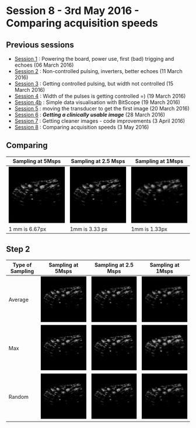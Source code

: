 # Session 8 - 3rd May 2016 - Comparing acquisition speeds

## Previous sessions

- [Session 1](/worklog/Session_1.md) : Powering the board, power use, first (bad) trigging and echoes (06 March 2016)
- [Session 2](/worklog/Session_2.md) : Non-controlled pulsing, inverters, better echoes (11 March 2016)
- [Session 3](/worklog/Session_3.md) : Getting controlled pulsing, but width not controlled (15 March 2016)
- [Session 4](/worklog/Session_4.md) : Width of the pulses is getting controlled =) (19 March 2016)
- [Session 4b](/worklog/Session_4b.md) : Simple data visualisation with BitScope (19 March 2016)
- [Session 5](/worklog/Session_5.md) : moving the transducer to get the first image (20 March 2016)
- [Session 6](/worklog/Session_6.md) : ***Getting a clinically usable image*** (28 March 2016)
- [Session 7](/worklog/Session_7.md) : Getting cleaner images - code improvements  (3 April 2016)
- [Session 8](/worklog/Session_8.md) : Comparing acquisition speeds (3 May 2016)

## Comparing

|Sampling at 5Msps|Sampling at 2.5 Msps|Sampling at 1Msps|
|----|----|----|
|![5Msps](/worklog/Images/Session_8/2c10128b362d2e1652c1b97111ba0ae2.data-DEC1-SC-4T.normalized_zoom.png)|![2.5Msps](/worklog/Images/Session_8/2c10128b362d2e1652c1b97111ba0ae2.data-DEC2-SC-4T.normalized_zoom.png)|![1Msps](/worklog/Images/Session_8/2c10128b362d2e1652c1b97111ba0ae2.data-DEC5-SC-4T.normalized_zoom.png)|
| 1 mm is 6.67px | 1mm is 3.33 px| 1mm is 1.33px|

## Step 2

|Type of Sampling|Sampling at 5Msps|Sampling at 2.5 Msps|Sampling at 1Msps|
|---|----|----|----|
|Average|![5Msps](/worklog/Images/Session_8/source_files/normalized/2c10128b362d2e1652c1b97111ba0ae2.data-DEC1-SC-4T.normalized_zoom.png)|![2.5Msps](/worklog/Images/Session_8/source_files/normalized/2c10128b362d2e1652c1b97111ba0ae2.data-DEC2-SC-4T-averaged.normalized_zoom.png)|![1Msps](/worklog/Images/Session_8/source_files/normalized/2c10128b362d2e1652c1b97111ba0ae2.data-DEC5-SC-4T-averaged.normalized_zoom.png)|
|Max|![5Msps](/worklog/Images/Session_8/source_files/normalized/2c10128b362d2e1652c1b97111ba0ae2.data-DEC1-SC-4T.normalized_zoom.png)|![2.5Msps](/worklog/Images/Session_8/source_files/normalized/2c10128b362d2e1652c1b97111ba0ae2.data-DEC2-SC-4T-max.normalized_zoom.png)|![1Msps](/worklog/Images/Session_8/source_files/normalized/2c10128b362d2e1652c1b97111ba0ae2.data-DEC5-SC-4T-max.normalized_zoom.png)|
|Random|![5Msps](/worklog/Images/Session_8/source_files/normalized/2c10128b362d2e1652c1b97111ba0ae2.data-DEC1-SC-4T.normalized_zoom.png)|![2.5Msps](/worklog/Images/Session_8/source_files/normalized/2c10128b362d2e1652c1b97111ba0ae2.data-DEC2-SC-4T-rand.normalized_zoom.png)|![1Msps](/worklog/Images/Session_8/source_files/normalized/2c10128b362d2e1652c1b97111ba0ae2.data-DEC5-SC-4T-rand.normalized_zoom.png)|

